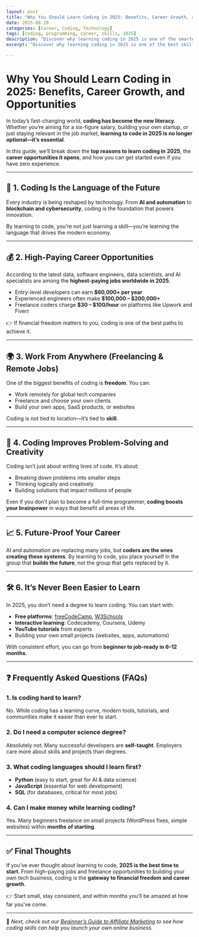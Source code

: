 ```yaml
---
layout: post
title: "Why You Should Learn Coding in 2025: Benefits, Career Growth, and Opportunities"
date: 2025-08-20
categories: [Career, Coding, Technology]
tags: [coding, programming, career, skills, 2025]
description: "Discover why learning coding in 2025 is one of the smartest career moves you can make. From high-paying jobs to freelancing freedom, here’s why you should start today."
excerpt: "Discover why learning coding in 2025 is one of the best skills for career growth, problem-solving, and future opportunities. Beginner-friendly guide."

---
```


# Why You Should Learn Coding in 2025: Benefits, Career Growth, and Opportunities

In today’s fast-changing world, **coding has become the new literacy**. Whether you’re aiming for a six-figure salary, building your own startup, or just staying relevant in the job market, **learning to code in 2025 is no longer optional—it’s essential**.  

In this guide, we’ll break down the **top reasons to learn coding in 2025**, the **career opportunities it opens**, and how you can get started even if you have zero experience.  

---

## 🚀 1. Coding Is the Language of the Future  

Every industry is being reshaped by technology. From **AI and automation** to **blockchain and cybersecurity**, coding is the foundation that powers innovation.  

By learning to code, you’re not just learning a skill—you’re learning the language that drives the modern economy.  

---

## 💰 2. High-Paying Career Opportunities  

According to the latest data, software engineers, data scientists, and AI specialists are among the **highest-paying jobs worldwide in 2025**.  

- Entry-level developers can earn **$60,000+ per year**  
- Experienced engineers often make **$100,000 – $200,000+**  
- Freelance coders charge **$30 – $100/hour** on platforms like Upwork and Fiverr  

👉 If financial freedom matters to you, coding is one of the best paths to achieve it.  

---

## 🌍 3. Work From Anywhere (Freelancing & Remote Jobs)  

One of the biggest benefits of coding is **freedom**. You can:  

- Work remotely for global tech companies  
- Freelance and choose your own clients  
- Build your own apps, SaaS products, or websites  

Coding is not tied to location—it’s tied to **skill**.  

---

## 🎯 4. Coding Improves Problem-Solving and Creativity  

Coding isn’t just about writing lines of code. It’s about:  

- Breaking down problems into smaller steps  
- Thinking logically and creatively  
- Building solutions that impact millions of people  

Even if you don’t plan to become a full-time programmer, **coding boosts your brainpower** in ways that benefit all areas of life.  

---

## 📈 5. Future-Proof Your Career  

AI and automation are replacing many jobs, but **coders are the ones creating these systems**. By learning to code, you place yourself in the group that **builds the future**, not the group that gets replaced by it.  

---

## 🛠️ 6. It’s Never Been Easier to Learn  

In 2025, you don’t need a degree to learn coding. You can start with:  

- **Free platforms**: [freeCodeCamp](https://www.freecodecamp.org), [W3Schools](https://www.w3schools.com)  
- **Interactive learning**: Codecademy, Coursera, Udemy  
- **YouTube tutorials** from experts  
- Building your own small projects (websites, apps, automations)  

With consistent effort, you can go from **beginner to job-ready in 6–12 months**.  

---

## ❓ Frequently Asked Questions (FAQs)

### 1. Is coding hard to learn?  
No. While coding has a learning curve, modern tools, tutorials, and communities make it easier than ever to start.  

### 2. Do I need a computer science degree?  
Absolutely not. Many successful developers are **self-taught**. Employers care more about skills and projects than degrees.  

### 3. What coding languages should I learn first?  
- **Python** (easy to start, great for AI & data science)  
- **JavaScript** (essential for web development)  
- **SQL** (for databases, critical for most jobs)  

### 4. Can I make money while learning coding?  
Yes. Many beginners freelance on small projects (WordPress fixes, simple websites) within **months of starting**.  

---

## ✅ Final Thoughts  

If you’ve ever thought about learning to code, **2025 is the best time to start**. From high-paying jobs and freelance opportunities to building your own tech business, coding is the **gateway to financial freedom and career growth**.  

👉 Start small, stay consistent, and within months you’ll be amazed at how far you’ve come.  

---

🔗 *Next, check out our [Beginner’s Guide to Affiliate Marketing](/affiliate%20marketing/beginners%20guide/2025/what-is-affiliate-marketing/) to see how coding skills can help you launch your own online business.*
